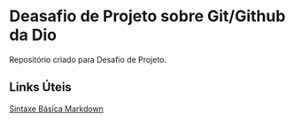 # Deasafio de Projeto sobre Git/Github da Dio
Repositório criado para Desafio de Projeto.

## Links Úteis
[Sintaxe Básica Markdown](https://www.markdownguide.org/basic-syntax/)
